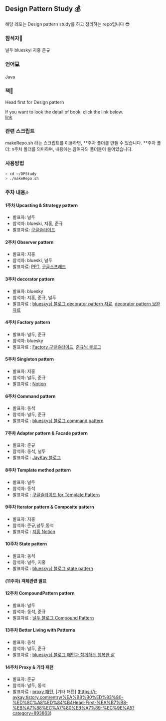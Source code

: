 ## Design Pattern Study 💰
해당 레포는 Design pattern study를 하고 정리하는 repo입니다 😎

### 참석자🙋
널두
blueskyi
지홍
준규

### 언어💻
Java

### 책📖
Head first for Design pattern

If you want to look the detail of book, click the link below.<br>
[link](https://www.aladin.co.kr/shop/wproduct.aspx?ItemId=582754)

### 관련 스크립트
makeRepo.sh 라는 스크립트를 이용하면, \*\*주차 폴더를 만들 수 있습니다.
\*\*주차 폴더:  n주차 폴더를 의미하며, 내용에는 참여자의 폴더들이 들어있습니다.

### 사용방법
```sh
> cd ~/DPStudy
> ./makeRepo.sh
```

### 주차 내용🎶
#### 1주차 Upcasting & Strategy pattern
- 발표자: 널두
- 참석자: blueski, 지홍, 준규
- 발표자료: [구글슬라이드](https://docs.google.com/presentation/d/1uno2OenhBLaPdJMpbKBzfB16qqSrW5UmbL9ubLFFIRA/edit?usp=sharing)

#### 2주차 Observer pattern
- 발표자: 지홍
- 참석자: blueski, 널두
- 발표자료: [PPT](https://github.com/0xd00d00/DPStudy/blob/master/2%EC%A3%BC%EC%B0%A8/Observer_pt.pptx), [구글스프레드](https://docs.google.com/spreadsheets/d/1OVOHPGhRUAkWzFpqCY_tELv2zk9qd_r-SjyQKi3BBT4/edit?usp=sharing)

#### 3주차 decorator pattern
- 발표자: bluesky
- 참석자: 지홍, 준규, 널두
- 발표자료 : [bluesky님 블로그 decorator pattern
자료](https://velog.io/@blueskyi/%ED%95%9C%EC%A4%84%EC%BD%94%EB%94%A9-%EB%94%94%EC%9E%90%EC%9D%B8%ED%8C%A8%ED%84%B4-%EC%8A%A4%ED%84%B0%EB%94%94-%EB%B0%9C%ED%91%9C-210925), [decorator pattern 보완자료](https://blog.naver.com/0xdoodoo/222516265735)

#### 4주차 Factory pattern
- 발표자: 널두, 준규
- 참석자: bluesky
- 발표자료 : [Factory 구글슬라이드](https://docs.google.com/presentation/d/1xaRuw_XbQODTLHY7qqs8zacpboC9EHJkBqnnBVwP_Go/edit#slide=id.gf52b21eef4_0_32), [준규님 블로그](https://j-aykay.tistory.com/entry/%ED%8C%A9%ED%86%A0%EB%A6%AC-%ED%8C%A8%ED%84%B4)

#### 5주차 Singleton pattern
- 발표자: 지홍
- 참석자: 널두, 준규
- 발표자료 : [Notion](https://www.notion.so/5-Singleton-Pattern-10-9-23a78cc20d794722b8a91ca352696c4b)


#### 6주차 Command pattern
- 발표자: 동석
- 참석자: 널두, 준규
- 발표자료 : [bluesky님 블로그 command pattern](https://velog.io/@blueskyi/%ED%95%9C%EC%A4%84%EC%BD%94%EB%94%A9-%EB%94%94%EC%9E%90%EC%9D%B8%ED%8C%A8%ED%84%B4-%EC%8A%A4%ED%84%B0%EB%94%94-%EB%B0%9C%ED%91%9C-211016)

#### 7주차 Adapter pattern & Facade pattern
- 발표자: 준규
- 참석자: 동석, 널두
- 발표자료 : [JayKay 블로그](https://j-aykay.tistory.com/entry/%EC%96%B4%EB%8C%91%ED%84%B0-%ED%8C%A8%ED%84%B4%EA%B3%BC-%ED%8D%BC%EC%82%AC%EB%93%9C-%ED%8C%A8%ED%84%B4)

#### 8주차 Template method pattern
- 발표자: 널두
- 참석자: 동석
- 발표자료 : [구글슬라이드 for Template Pattern](https://docs.google.com/presentation/d/13mrn2Dbk5yR1f5cv_IwMqw0drZlcr9qFetESaNYC7uA/edit#slide=id.g1005d14fadf_0_106)

#### 9주차 Iterator pattern & Composite pattern
- 발표자: 지홍
- 참석자: 준규,널두,동석
- 발표자료 : [지홍 Notion](https://www.notion.so/DesignPattern-47d58e7d773341d597756fba0d9e087a)

#### 10주차 State pattern
- 발표자: 동석
- 참석자: 널두, 지홍
- 발표자료 : [bluesky님 블로그 state pattern](https://velog.io/@blueskyi/State-pattern-%EC%8A%A4%ED%85%8C%EC%9D%B4%ED%8A%B8-%ED%8C%A8%ED%84%B4)

#### (11주차) 객체관련 발표

#### 12주차 CompoundPattern pattern
- 발표자: 널두
- 참석자: 동석, 준규
- 발표자료 : [널두 블로그 Compound Pattern](https://0xd00d00.github.io/2021/12/05/compound_pattern.html)

#### 13주차 Better Living with Patterns
- 발표자: 동석
- 참석자: 널두, 준규
- 발표자료 : [bluesky님 블로그 패턴과 함께하는 행복한 삶](https://velog.io/@blueskyi/13%EC%9E%A5-%ED%8C%A8%ED%84%B4%EA%B3%BC-%ED%95%A8%EA%BB%98%ED%95%98%EB%8A%94-%ED%96%89%EB%B3%B5%ED%95%9C-%EC%82%B6)

#### 14주차 Proxy & 기타 패턴
- 발표자: 준규
- 참석자: 널두, 동석
- 발표자료 : [proxy 패턴](https://j-aykay.tistory.com/entry/%ED%94%84%EB%A1%9D%EC%8B%9C-%ED%8C%A8%ED%84%B4?category=893863), [기타 패턴] (https://j-aykay.tistory.com/entry/%EA%B8%B0%ED%83%80-%ED%8C%A8%ED%84%B4Head-First-%EA%B7%B8-%EB%A7%88%EC%A7%80%EB%A7%89-%EC%9E%A5?category=893863)
